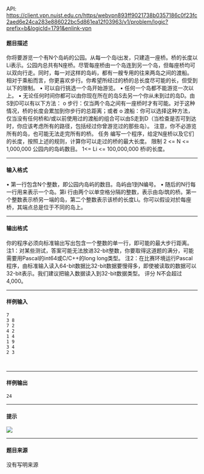 API: https://client.vpn.nuist.edu.cn/https/webvpn893ff9021738b0357186c0f23fc2aed6e24ca283e886022bc5d861ea12f03963/v1/problem/logic?prefix=b&logicId=1791&enlink-vpn

#### 题目描述

你将要游览一个有N个岛屿的公园。从每一个岛i出发，只建造一座桥。桥的长度以Li表示。公园内总共有N座桥。尽管每座桥由一个岛连到另一个岛，但每座桥均可以双向行走。同时，每一对这样的岛屿，都有一艘专用的往来两岛之间的渡船。 相对于乘船而言，你更喜欢步行。你希望所经过的桥的总长度尽可能的长，但受到以下的限制。 • 可以自行挑选一个岛开始游览。 • 任何一个岛都不能游览一次以上。 • 无论任何时间你都可以由你现在所在的岛S去另一个你从未到过的岛D。由S到D可以有以下方法： o 步行：仅当两个岛之间有一座桥时才有可能。对于这种情况，桥的长度会累加到你步行的总距离；或者 o 渡船：你可以选择这种方法，仅当没有任何桥和/或以前使用过的渡船的组合可以由S走到D（当检查是否可到达时，你应该考虑所有的路径，包括经过你曾游览过的那些岛）。 注意，你不必游览所有的岛，也可能无法走完所有的桥。 任务 编写一个程序，给定N座桥以及它们的长度，按照上述的规则，计算你可以走过的桥的最大长度。 限制 2 <= N <= 1,000,000 公园内的岛屿数目。 1<= Li <= 100,000,000 桥i的长度。

---

#### 输入格式

• 第一行包含N个整数，即公园内岛屿的数目。岛屿由1到N编号。 • 随后的N行每一行用来表示一个岛。第i 行由两个以单空格分隔的整数，表示由岛i筑的桥。第一个整数表示桥另一端的岛，第二个整数表示该桥的长度Li。你可以假设对於每座桥，其端点总是位于不同的岛上。

---

#### 输出格式

你的程序必须向标准输出写出包含一个整数的单一行，即可能的最大步行距离。 注1：对某些测试，答案可能无法放进32-bit整数，你要取得这道题的满分，可能需要用Pascal的int64或C/C++的long long类型。 注2：在比赛环境运行Pascal程序，由标准输入读入64-bit数据比32-bit数据要慢得多，即使被读取的数据可以32-bit表示。我们建议把输入数据读入到32-bit数据类型。 评分 N不会超过4,000。

---

#### 样例输入
```
7
3 8
7 2
4 2
1 4
1 9
3 4
2 3



```

---

#### 样例输出
```
24

```

---

#### 提示

![](../file/1791_0.jpg)

---

#### 题目来源

没有写明来源